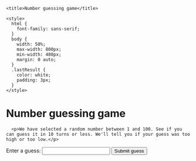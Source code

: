  
<!DOCTYPE html>
<html>
  <head>
    <meta charset="utf-8">

    <title>Number guessing game</title>

    <style>
      html {
        font-family: sans-serif;
      }
      body {
        width: 50%;
        max-width: 800px;
        min-width: 480px;
        margin: 0 auto;
      }
      .lastResult {
        color: white;
        padding: 3px;
      }
    </style>
  </head>

  <body>
      <h1>Number guessing game</h1>

      <p>We have selected a random number between 1 and 100. See if you can guess it in 10 turns or less. We'll tell you if your guess was too high or too low.</p>

<div class="form">
  <label for="guessField">Enter a guess: </label><input type="text" id="guessField" class="guessField">
  <input type="submit" value="Submit guess" class="guessSubmit">
</div>

<div class="resultParas">
  <p class="guesses"></p>
  <p class="lastResult"></p>
  <p class="lowOrHi"></p>
</div>

</body>

<script>
  let randomNumber = Math.floor(Math.random()) + 1;

  const guesses = document.querySelector('.guesses');
  const lastResult = document.querySelector('.lastResult');
  const lowOrHi = document.querySelector('lowOrHi');
  const guessSubmit = document.querySelector('.guessSubmit');
  const guessField = document.querySelector('.guessField');

  let guessCount = 1;
  let resetButton;

  function checkGuess() {

    const userGuess = Number(guessField.value);
    if(guessCount === 1) {
      guesses.textContent = 'Previous guesses: ';
    }
    guesses.textContent += userGuess + ' ';

    if(userGuess === randomNumber) {
      lastResult.textContent = 'Congratulations! You got it right!';
      lastResult.style.backgroundColor = 'green';
      lowOrHi.textContent = '';
      setGameOver();
    } else if(guessCount === 10) {
      lastResult.textContent = '!!!GAME OVER!!!';
      setGameOver();
    } else {
      lastResult.textContent = 'Wrong!';
      lastResult.style.backgroundColor = 'red';
      if(userGuess < randomNumber) {
        lowOrHi.textContent = 'Last guess was too low!';
      } else if(userGuess > randomNumber) {
        lowOrHi.textContent = 'Last guess was too high!';
      }
    }

    guessCount++;
    guessField.value = '';
    guessField.focus();
  }
  guessSubmit.addEventListener('click', checkGuess);

  function setGameOver() {
	  guessField.disabled = true;
	  guessSubmit.disabled = true;
	  resetButton = document.createElement('button');
	  resetButton.textContent = 'Start new game';
	  document.body.appendChild(resetButton);
	  resetButton.addeventListener('click', resetGame);
  }

  function resetGame() {
	  guessCount = 1;

    const resetParas = document.querySelectorAll('.resultParas p');
    for (const resetPara of resetParas) {
      resetPara.textContent = '';
    }
	  resetButton.parentNode.removeChild(resetButton);

	  guessField.disabled = false;
	  guessSubmit.disabled = false;
	  guessField.value = '';
	  guessField.focus();

	  lastResult.style.backgroundColor = 'white';

	  randomNumber = Math.floor(Math.random()) + 1;
  }
</script>
</html>
